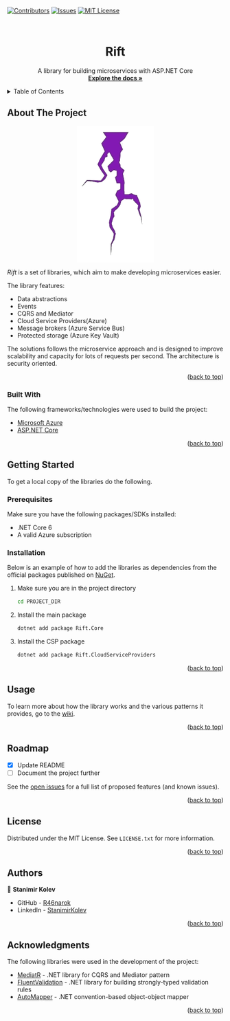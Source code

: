 
<div id="top"></div>

[![Contributors][contributors-shield]][contributors-url]
[![Issues][issues-shield]][issues-url]
[![MIT License][license-shield]][license-url]

<!-- PROJECT LOGO -->
<br />
<div align="center">
  <h1 align="center">Rift</h1>

  <p align="center">
    A library for building microservices with ASP.NET Core
    <br />
    <a href="https://github.com/R46narok/Rift/wiki"><strong>Explore the docs »</strong></a>
  </p>
</div>



<!-- TABLE OF CONTENTS -->
<details>
  <summary>Table of Contents</summary>
  <ol>
    <li>
      <a href="#about-the-project">About The Project</a>
      <ul>
        <li><a href="#built-with">Built With</a></li>
      </ul>
    </li>
    <li>
      <a href="#getting-started">Getting Started</a>
      <ul>
        <li><a href="#prerequisites">Prerequisites</a></li>
        <li><a href="#installation">Installation</a></li>
      </ul>
    </li>
    <li><a href="#usage">Usage</a></li>
    <li><a href="#roadmap">Roadmap</a></li>
    <li><a href="#license">License</a></li>
    <li><a href="#contact">Contact</a></li>
    <li><a href="#acknowledgments">Acknowledgments</a></li>
  </ol>
</details>



<!-- ABOUT THE PROJECT -->
## About The Project

<div align="center">
<img align="center" src="https://github.com/R46narok/Rift/blob/master/images/logo.png">
</div>

*Rift* is a set of libraries, which aim to make developing microservices easier.

The library features:
* Data abstractions
* Events
* CQRS and Mediator
* Cloud Service Providers(Azure)
* Message brokers (Azure Service Bus)
* Protected storage (Azure Key Vault)

The solutions follows the microservice approach and is designed to improve scalability and capacity for lots of requests per second. The architecture is security oriented.

<p align="right">(<a href="#top">back to top</a>)</p>



### Built With

The following frameworks/technologies were used to build the project:

* [Microsoft Azure](https://azure.microsoft.com/en-us/)
* [ASP.NET Core](https://dotnet.microsoft.com/en-us/apps/aspnet)
<p align="right">(<a href="#top">back to top</a>)</p>



<!-- GETTING STARTED -->
## Getting Started

To get a local copy of the libraries do the following.

### Prerequisites

Make sure you have the following packages/SDKs installed:
* .NET Core 6
* A valid Azure subscription

### Installation

Below is an example of how to add the libraries as dependencies from the official packages published on [NuGet](https://www.nuget.org/profiles/r46narok).

1. Make sure you are in the project directory
   ```sh
   cd PROJECT_DIR
   ```
2. Install the main package
   ```sh
   dotnet add package Rift.Core
   ```
3. Install the CSP package
   ```sh
   dotnet add package Rift.CloudServiceProviders
   ```

<p align="right">(<a href="#top">back to top</a>)</p>

<!-- USAGE EXAMPLES -->
## Usage

To learn more about how the library works and the various patterns it provides, go to the [wiki](https://github.com/R46narok/Rift/wiki).

<p align="right">(<a href="#top">back to top</a>)</p>


<!-- ROADMAP -->
## Roadmap

- [x] Update README
- [ ] Document the project further

See the [open issues](https://github.com/r46narok/rift/issues) for a full list of proposed features (and known issues).

<p align="right">(<a href="#top">back to top</a>)</p>

<!-- LICENSE -->
## License

Distributed under the MIT License. See `LICENSE.txt` for more information.

<p align="right">(<a href="#top">back to top</a>)</p>


<!-- CONTACT -->
## Authors

👤  **Stanimir Kolev**

-   GitHub - [R46narok](https://github.com/R46narok)
-   LinkedIn - [StanimirKolev](https://www.linkedin.com/in/stanimir-kolev-60984a227/)

<p align="right">(<a href="#top">back to top</a>)</p>

<!-- ACKNOWLEDGMENTS -->
## Acknowledgments

The following libraries were used in the development of the project:

* [MediatR](https://github.com/jbogard/MediatR) - .NET library for CQRS and Mediator pattern
* [FluentValidation](https://fluentvalidation.net/) - .NET library for building strongly-typed validation rules
* [AutoMapper](https://automapper.org/) - .NET convention-based object-object mapper

<p align="right">(<a href="#top">back to top</a>)</p>



<!-- MARKDOWN LINKS & IMAGES -->
<!-- https://www.markdownguide.org/basic-syntax/#reference-style-links -->
[contributors-shield]: https://img.shields.io/github/contributors/r46narok/rift.svg?style=for-the-badge
[contributors-url]: https://github.com/r46narok/rift/graphs/contributors
[forks-shield]: https://img.shields.io/github/forks/r46narok/rift.svg?style=for-the-badge
[forks-url]: https://github.com/r46narok/rift/network/members
[stars-shield]: https://img.shields.io/github/stars/r46narok/rift.svg?style=for-the-badge
[stars-url]: https://github.com/r46narok/rift/stargazers
[issues-shield]: https://img.shields.io/github/issues/r46narok/rift.svg?style=for-the-badge
[issues-url]: https://github.com/r46narok/rift/issues
[license-shield]: https://img.shields.io/github/license/r46narok/rift.svg?style=for-the-badge
[license-url]: https://github.com/r46narok/rift/blob/master/LICENSE
[product-screenshot]: images/logo.png
